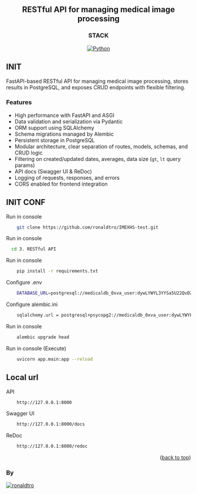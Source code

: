 <a name="readme-top"></a>

<div align="center">

## RESTful API for managing medical image processing 

</div>

<div align="center">

### STACK
[![Python][python-badge]][badge-empty-url]
</div>

## INIT

FastAPI-based RESTful API for managing medical image processing, stores results in PostgreSQL, and exposes CRUD endpoints with flexible filtering.

### Features
- High performance with FastAPI and ASGI  
- Data validation and serialization via Pydantic  
- ORM support using SQLAlchemy  
- Schema migrations managed by Alembic  
- Persistent storage in PostgreSQL  
- Modular architecture, clear separation of routes, models, schemas, and CRUD logic  
- Filtering on created/updated dates, averages, data size (`gt`, `lt` query params)  
- API docs (Swagger UI & ReDoc)  
- Logging of requests, responses, and errors  
- CORS enabled for frontend integration

## INIT CONF

Run in console 
```bash
    git clone https://github.com/ronaldtro/IMEXHS-test.git
```

Run in console 
```bash
  cd 3. RESTful API
```

Run in console 
```bash
    pip install -r requirements.txt
```
    
Configure .env 
```bash
    DATABASE_URL=postgresql://medicaldb_0xva_user:dywLYWYL3YYSa5U22QvDZgqDNKYadU66@dpg-d1jlq163jp1c73ee84rg-a.oregon-postgres.render.com/medicaldb_0xva
```

Configure alembic.ini    
```bash
    sqlalchemy.url = postgresql+psycopg2://medicaldb_0xva_user:dywLYWYL3YYSa5U22QvDZgqDNKYadU66@dpg-d1jlq163jp1c73ee84rg-a.oregon-postgres.render.com/medicaldb_0xva
```

Run in console
```bash
    alembic upgrade head
```
Run in console (Execute)    
```bash
    uvicorn app.main:app --reload
```
## Local url
API
```bash
    http://127.0.0.1:8000
```
Swagger UI
```bash
    http://127.0.0.1:8000/docs
```
ReDoc
```bash
    http://127.0.0.1:8000/redoc
```

<p align="right">(<a href="#readme-top">back to top</a>)</p>

### By
[![ronaldtro](https://avatars.githubusercontent.com/u/72902488?s=64&amp;v=4)](http://github.com/ronaldtro)

[python-badge]: https://img.shields.io/badge/Python-blue?logo=python&logoColor=white
[badge-empty-url]: #!
